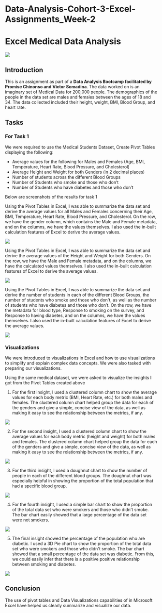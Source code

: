 # Data-Analysis-Cohort-3-Excel-Assignments_Week-2

# Excel Medical Data Analysis

![](Intro_Image_Medical_Data.jpg)

## Introduction
This is an assignment as part of a **Data Analysis Bootcamp facilitated by Promise Chinonso and Victor Somadina**. The data worked on is an imaginary set of Medical Data for 200,000 people. The demographics of the people in the data set are males and females between the ages of 18 and 34. The data collected included their height, weight, BMI, Blood Group, and heart rate.

## Tasks
### For Task 1
We were required to use the Medical Students Dataset, Create Pivot Tables displaying the following:
* Average values for the following for Males and Females (Age, BMI, Temperature, Heart Rate, Blood Pressure, and Cholesterol)
* Average Height and Weight for both Genders (in 2 decimal places)
* Number of students across the different Blood Groups
* Number of Students who smoke and those who don’t
* Number of Students who have diabetes and those who don’t

Below are screenshots of the results for task 1

Using the Pivot Tables in Excel, I was able to summarize the data set and derive the average values for all Males and Females concerning their Age, BMI, Temperature, Heart Rate, Blood Pressure, and Cholesterol. On the row, we have the gender column, which contains the Male and Female metadata, and on the columns, we have the values themselves. I also used the in-built calculation features of Excel to derive the average values.

![](Week_2_Task_1_A.png)

Using the Pivot Tables in Excel, I was able to summarize the data set and derive the average values of the Height and Weight for both Genders. On the row, we have the Male and Female metadata, and on the columns, we have the calculated values themselves. I also used the in-built calculation features of Excel to derive the average values.

![](Week_2_Task_1_B.png)

Using the Pivot Tables in Excel, I was able to summarize the data set and derive the number of students in each of the different Blood Groups, the number of students who smoke and those who don't, as well as the number of students who have diabetes and those who don’t. On the row, we have the metadata for blood type, Response to smoking on the survey, and Response to having diabetes, and on the columns, we have the values themselves. I also used the in-built calculation features of Excel to derive the average values.

![](Week_2_Task_1_CDE_Correction.png)


### Visualizations
We were introduced to visualizations in Excel and how to use visualizations to simplify and explain complex data concepts. We were also tasked with preparing our visualizations.

Using the same medical dataset, we were asked to visualize the insights I got from the Pivot Tables created above

1. For the first insight, I used a clustered column chart to show the average values for each body metric (BMI, Heart Rate, etc.) for both males and females. The clustered column chart helped group the data for each of the genders and give a simple, concise view of the data, as well as making it easy to see the relationship between the metrics, if any.

![](Week_2_Task_1_Viz_A_Correction.png)

2. For the second insight, I used a clustered column chart to show the average values for each body metric (height and weight) for both males and females. The clustered column chart helped group the data for each of the genders and give a simple, concise view of the data, as well as making it easy to see the relationship between the metrics, if any.

![](Week_2_Task_1_Viz_B_Correction.png)

3. For the third insight, I used a doughnut chart to show the number of people in each of the different blood groups. The doughnut chart was especially helpful in showing the proportion of the total population that had a specific blood group.

![](Week_2_Task_1_Viz_Correction.png)

4. For the fourth insight, I used a simple bar chart to show the proportion of the total data set who were smokers and those who didn't smoke. The bar chart easily showed that a large percentage of the data set were not smokers.

![](Week_2_Task_1_Viz_D_Correction.png)

5. The final insight showed the percentage of the population who are diabetic. I used a 3D Pie chart to show the proportion of the total data set who were smokers and those who didn't smoke. The bar chart showed that a small percentage of the data set was diabetic. From this, we could easily infer that there is a positive positive relationship between smoking and diabetes.

![](Week_2_Task_1_Viz_E_Correction.png)

## Conclusion
The use of pivot tables and Data Visualizations capabilities of in Microsoft Excel have helped us clearly summarize and visualize our data.




